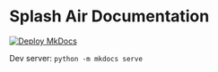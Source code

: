 # Splash Air Documentation

[![Deploy MkDocs](https://github.com/splash-networks/admin-panel-doc/actions/workflows/mkdocs.yml/badge.svg)](https://github.com/splash-networks/admin-panel-doc/actions/workflows/mkdocs.yml)

Dev server: `python -m mkdocs serve`